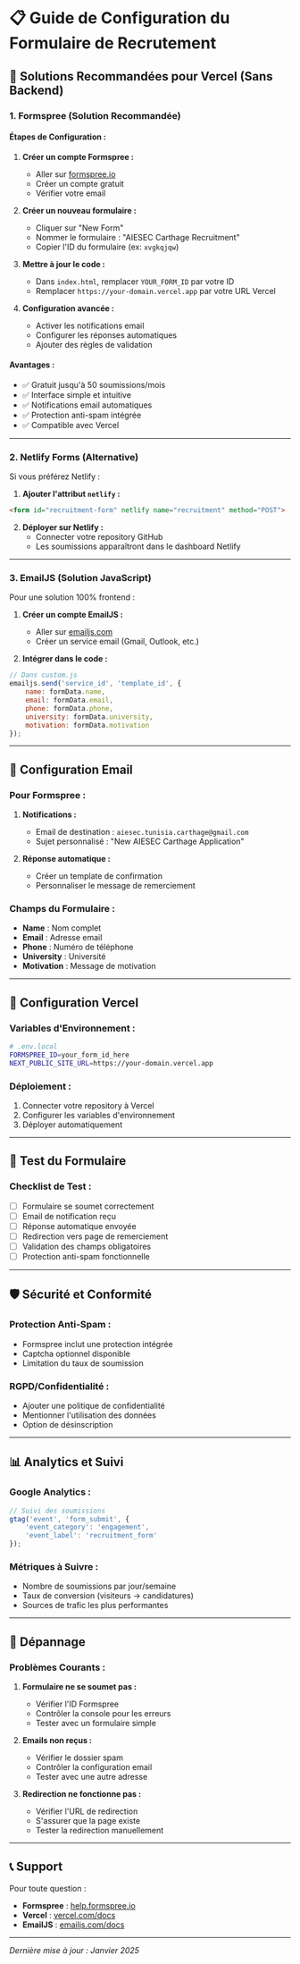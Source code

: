# 📋 Guide de Configuration du Formulaire de Recrutement

## 🚀 Solutions Recommandées pour Vercel (Sans Backend)

### **1. Formspree (Solution Recommandée)**

#### **Étapes de Configuration :**

1. **Créer un compte Formspree :**
   - Aller sur [formspree.io](https://formspree.io)
   - Créer un compte gratuit
   - Vérifier votre email

2. **Créer un nouveau formulaire :**
   - Cliquer sur "New Form"
   - Nommer le formulaire : "AIESEC Carthage Recruitment"
   - Copier l'ID du formulaire (ex: `xvgkqjqw`)

3. **Mettre à jour le code :**
   - Dans `index.html`, remplacer `YOUR_FORM_ID` par votre ID
   - Remplacer `https://your-domain.vercel.app` par votre URL Vercel

4. **Configuration avancée :**
   - Activer les notifications email
   - Configurer les réponses automatiques
   - Ajouter des règles de validation

#### **Avantages :**
- ✅ Gratuit jusqu'à 50 soumissions/mois
- ✅ Interface simple et intuitive
- ✅ Notifications email automatiques
- ✅ Protection anti-spam intégrée
- ✅ Compatible avec Vercel

---

### **2. Netlify Forms (Alternative)**

Si vous préférez Netlify :

1. **Ajouter l'attribut `netlify` :**
```html
<form id="recruitment-form" netlify name="recruitment" method="POST">
```

2. **Déployer sur Netlify :**
   - Connecter votre repository GitHub
   - Les soumissions apparaîtront dans le dashboard Netlify

---

### **3. EmailJS (Solution JavaScript)**

Pour une solution 100% frontend :

1. **Créer un compte EmailJS :**
   - Aller sur [emailjs.com](https://emailjs.com)
   - Créer un service email (Gmail, Outlook, etc.)

2. **Intégrer dans le code :**
```javascript
// Dans custom.js
emailjs.send('service_id', 'template_id', {
    name: formData.name,
    email: formData.email,
    phone: formData.phone,
    university: formData.university,
    motivation: formData.motivation
});
```

---

## 📧 Configuration Email

### **Pour Formspree :**

1. **Notifications :**
   - Email de destination : `aiesec.tunisia.carthage@gmail.com`
   - Sujet personnalisé : "New AIESEC Carthage Application"

2. **Réponse automatique :**
   - Créer un template de confirmation
   - Personnaliser le message de remerciement

### **Champs du Formulaire :**
- **Name** : Nom complet
- **Email** : Adresse email
- **Phone** : Numéro de téléphone
- **University** : Université
- **Motivation** : Message de motivation

---

## 🔧 Configuration Vercel

### **Variables d'Environnement :**
```bash
# .env.local
FORMSPREE_ID=your_form_id_here
NEXT_PUBLIC_SITE_URL=https://your-domain.vercel.app
```

### **Déploiement :**
1. Connecter votre repository à Vercel
2. Configurer les variables d'environnement
3. Déployer automatiquement

---

## 📱 Test du Formulaire

### **Checklist de Test :**
- [ ] Formulaire se soumet correctement
- [ ] Email de notification reçu
- [ ] Réponse automatique envoyée
- [ ] Redirection vers page de remerciement
- [ ] Validation des champs obligatoires
- [ ] Protection anti-spam fonctionnelle

---

## 🛡️ Sécurité et Conformité

### **Protection Anti-Spam :**
- Formspree inclut une protection intégrée
- Captcha optionnel disponible
- Limitation du taux de soumission

### **RGPD/Confidentialité :**
- Ajouter une politique de confidentialité
- Mentionner l'utilisation des données
- Option de désinscription

---

## 📊 Analytics et Suivi

### **Google Analytics :**
```javascript
// Suivi des soumissions
gtag('event', 'form_submit', {
    'event_category': 'engagement',
    'event_label': 'recruitment_form'
});
```

### **Métriques à Suivre :**
- Nombre de soumissions par jour/semaine
- Taux de conversion (visiteurs → candidatures)
- Sources de trafic les plus performantes

---

## 🚨 Dépannage

### **Problèmes Courants :**

1. **Formulaire ne se soumet pas :**
   - Vérifier l'ID Formspree
   - Contrôler la console pour les erreurs
   - Tester avec un formulaire simple

2. **Emails non reçus :**
   - Vérifier le dossier spam
   - Contrôler la configuration email
   - Tester avec une autre adresse

3. **Redirection ne fonctionne pas :**
   - Vérifier l'URL de redirection
   - S'assurer que la page existe
   - Tester la redirection manuellement

---

## 📞 Support

Pour toute question :
- **Formspree** : [help.formspree.io](https://help.formspree.io)
- **Vercel** : [vercel.com/docs](https://vercel.com/docs)
- **EmailJS** : [emailjs.com/docs](https://emailjs.com/docs)

---

*Dernière mise à jour : Janvier 2025*

